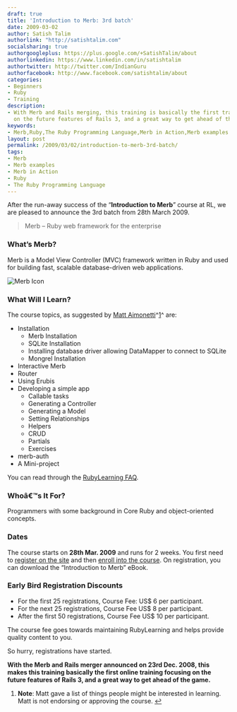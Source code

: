 ```yaml
---
draft: true
title: 'Introduction to Merb: 3rd batch'
date: 2009-03-02
author: Satish Talim
authorlink: "http://satishtalim.com"
socialsharing: true
authorgoogleplus: https://plus.google.com/+SatishTalim/about
authorlinkedin: https://www.linkedin.com/in/satishtalim
authortwitter: http://twitter.com/IndianGuru
authorfacebook: http://www.facebook.com/satishtalim/about
categories:
- Beginners
- Ruby
- Training
description:
- With Merb and Rails merging, this training is basically the first training focusing
  on the future features of Rails 3, and a great way to get ahead of the game.
keywords:
- Merb,Ruby,The Ruby Programming Language,Merb in Action,Merb examples
layout: post
permalink: /2009/03/02/introduction-to-merb-3rd-batch/
tags:
- Merb
- Merb examples
- Merb in Action
- Ruby
- The Ruby Programming Language
---
```


After the run-away success of the “**Introduction to Merb**” course at
RL, we are pleased to announce the 3rd batch from 28th March 2009.<!--more-->

> Merb – Ruby web framework for the enterprise

### What’s Merb?

Merb is a Model View Controller (MVC) framework written in Ruby and used
for building fast, scalable database-driven web applications.

![Merb
Icon](http://rubylearning.com/images/powered-by-merb-big.png "Credit: http://smoofles.at/powered-by-merb-big.png")

### What Will I Learn?

The course topics, as suggested by [Matt
Aimonetti](http://www.linkedin.com/in/mattaimonetti)^[1](#fn-1498-1)^
are:

-   Installation
    -   Merb Installation
    -   SQLite Installation
    -   Installing database driver allowing DataMapper to connect to
        SQLite
    -   Mongrel Installation
-   Interactive Merb
-   Router
-   Using Erubis
-   Developing a simple app
    -   Callable tasks
    -   Generating a Controller
    -   Generating a Model
    -   Setting Relationships
    -   Helpers
    -   CRUD
    -   Partials
    -   Exercises
-   merb-auth
-   A Mini-project

You can read through the [RubyLearning
FAQ](http://rubylearning.com/satishtalim/faq.html).

### Whoâ€™s It For?

Programmers with some background in Core Ruby and object-oriented
concepts.

### Dates

The course starts on **28th Mar. 2009** and runs for 2 weeks. You first
need to [register on the site](http://rubylearning.org/) and then
[enroll into the
course](http://rubylearning.org/class/course/view.php?id=29). On
registration, you can download the “Introduction to Merb” eBook.

### Early Bird Registration Discounts

-   For the first 25 registrations, Course Fee: US\$ 6 per participant.
-   For the next 25 registrations, Course Fee US\$ 8 per participant.
-   After the first 50 registrations, Course Fee US\$ 10 per
    participant.

The course fee goes towards maintaining RubyLearning and helps provide
quality content to you.

So hurry, registrations have started.

**With the Merb and Rails merger announced on 23rd Dec. 2008, this makes
this training basically the first online training focusing on the future
features of Rails 3, and a great way to get ahead of the game.**

1.  **Note**: Matt gave a list of things people might be interested in
    learning. Matt is not endorsing or approving the course.
    [↩](#fnref-1498-1)


